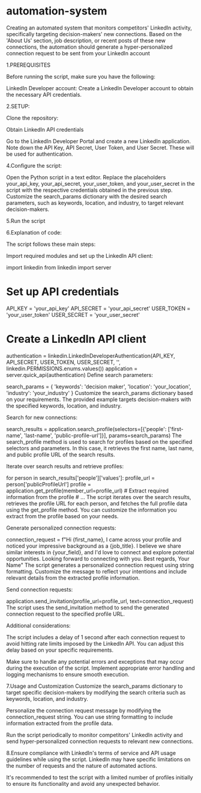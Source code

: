 # automation-system
Creating an automated system that monitors competitors' LinkedIn activity, specifically targeting decision-makers' new connections. Based on the 'About Us' section, job description, or recent posts of these new connections, the automation should generate a hyper-personalized connection request to be sent from your LinkedIn account

1.PREREQUISITES

Before running the script, make sure you have the following:

LinkedIn Developer account: Create a LinkedIn Developer account to obtain the necessary API credentials.

2.SETUP:

Clone the repository:

Obtain LinkedIn API credentials

Go to the LinkedIn Developer Portal and create a new LinkedIn application.
Note down the API Key, API Secret, User Token, and User Secret. These will be used for authentication.

4.Configure the script:

Open the Python script in a text editor.
Replace the placeholders your_api_key, your_api_secret, your_user_token, and your_user_secret in the script with the respective credentials obtained in the previous step.
Customize the search_params dictionary with the desired search parameters, such as keywords, location, and industry, to target relevant decision-makers.

5.Run the script

6.Explanation of code:

The script follows these main steps:

Import required modules and set up the LinkedIn API client:

import linkedin
from linkedin import server

# Set up API credentials
API_KEY = 'your_api_key'
API_SECRET = 'your_api_secret'
USER_TOKEN = 'your_user_token'
USER_SECRET = 'your_user_secret'

# Create a LinkedIn API client
authentication = linkedin.LinkedInDeveloperAuthentication(API_KEY, API_SECRET, USER_TOKEN, USER_SECRET, '', linkedin.PERMISSIONS.enums.values())
application = server.quick_api(authentication)
Define search parameters:


search_params = {
    'keywords': 'decision maker',
    'location': 'your_location',
    'industry': 'your_industry'
}
Customize the search_params dictionary based on your requirements. The provided example targets decision-makers with the specified keywords, location, and industry.

Search for new connections:


search_results = application.search_profile(selectors=[{'people': ['first-name', 'last-name', 'public-profile-url']}], params=search_params)
The search_profile method is used to search for profiles based on the specified selectors and parameters. In this case, it retrieves the first name, last name, and public profile URL of the search results.

Iterate over search results and retrieve profiles:

for person in search_results['people']['values']:
    profile_url = person['publicProfileUrl']
    profile = application.get_profile(member_url=profile_url)
    # Extract required information from the profile
    # ...
The script iterates over the search results, retrieves the profile URL for each person, and fetches the full profile data using the get_profile method. You can customize the information you extract from the profile based on your needs.

Generate personalized connection requests:


connection_request = f"Hi {first_name}, I came across your profile and noticed your impressive background as a {job_title}. I believe we share similar interests in {your_field}, and I'd love to connect and explore potential opportunities. Looking forward to connecting with you. Best regards, Your Name"
The script generates a personalized connection request using string formatting. Customize the message to reflect your intentions and include relevant details from the extracted profile information.

Send connection requests:


application.send_invitation(profile_url=profile_url, text=connection_request)
The script uses the send_invitation method to send the generated connection request to the specified profile URL.

Additional considerations:

The script includes a delay of 1 second after each connection request to avoid hitting rate limits imposed by the LinkedIn API. You can adjust this delay based on your specific requirements.

Make sure to handle any potential errors and exceptions that may occur during the execution of the script. Implement appropriate error handling and logging mechanisms to ensure smooth execution.

7.Usage and Customization
Customize the search_params dictionary to target specific decision-makers by modifying the search criteria such as keywords, location, and industry.

Personalize the connection request message by modifying the connection_request string. You can use string formatting to include information extracted from the profile data.

Run the script periodically to monitor competitors' LinkedIn activity and send hyper-personalized connection requests to relevant new connections.


8.Ensure compliance with LinkedIn's terms of service and API usage guidelines while using the script. LinkedIn may have specific limitations on the number of requests and the nature of automated actions.

It's recommended to test the script with a limited number of profiles initially to ensure its functionality and avoid any unexpected behavior.

